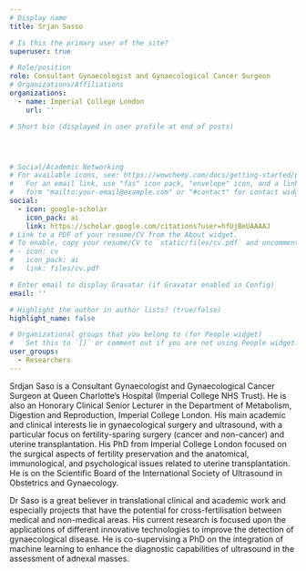 ```yaml
---
# Display name
title: Srjan Sasso

# Is this the primary user of the site?
superuser: true

# Role/position
role: Consultant Gynaecologist and Gynaecological Cancer Surgeon
# Organizations/Affiliations
organizations:
  - name: Imperial College London
    url: ''

# Short bio (displayed in user profile at end of posts)




# Social/Academic Networking
# For available icons, see: https://wowchemy.com/docs/getting-started/page-builder/#icons
#   For an email link, use "fas" icon pack, "envelope" icon, and a link in the
#   form "mailto:your-email@example.com" or "#contact" for contact widget.
social:
  - icon: google-scholar
    icon_pack: ai
    link: https://scholar.google.com/citations?user=hfUjBeUAAAAJ
# Link to a PDF of your resume/CV from the About widget.
# To enable, copy your resume/CV to `static/files/cv.pdf` and uncomment the lines below.
# - icon: cv
#   icon_pack: ai
#   link: files/cv.pdf

# Enter email to display Gravatar (if Gravatar enabled in Config)
email: ''

# Highlight the author in author lists? (true/false)
highlight_name: false

# Organizational groups that you belong to (for People widget)
#   Set this to `[]` or comment out if you are not using People widget.
user_groups:
  - Researchers
---
```

Srdjan Saso is a Consultant Gynaecologist and Gynaecological Cancer Surgeon at Queen Charlotte’s Hospital (Imperial College NHS Trust). He is also an Honorary Clinical Senior Lecturer in the Department of Metabolism, Digestion and Reproduction, Imperial College London. His main academic and clinical interests lie in gynaecological surgery and ultrasound, with a particular focus on fertility-sparing surgery (cancer and non-cancer) and uterine transplantation. His PhD from Imperial College London focused on the surgical aspects of fertility preservation and the anatomical, immunological, and psychological issues related to uterine transplantation. He is on the Scientific Board of the International Society of Ultrasound in Obstetrics and Gynaecology.

Dr Saso is a great believer in translational clinical and academic work and especially projects that have the potential for cross-fertilisation between medical and non-medical areas. His current research is focused upon the applications of different innovative technologies to improve the detection of gynaecological disease. He is co-supervising a PhD on the integration of machine learning to enhance the diagnostic capabilities of ultrasound in the assessment of adnexal masses.

